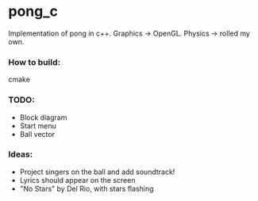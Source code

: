 # pong_c
Implementation of pong in c++.
Graphics -> OpenGL.
Physics  -> rolled my own.


### How to build:
cmake

### TODO: 
- Block diagram
- Start menu
- Ball vector

### Ideas:
- Project singers on the ball and add soundtrack!
- Lyrics should appear on the screen
- "No Stars" by Del Rio, with stars flashing
